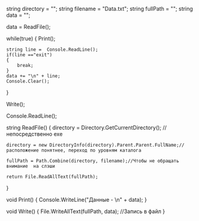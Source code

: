 string directory = "";
string filename = "Data.txt";
string fullPath = "";
string data = "";



data = ReadFile();

while(true)
{
    Print();

    string line =  Console.ReadLine();
    if(line =="exit")
    {
        break;
    }
    data += "\n" + line;
    Console.Clear();    
}

Write();

Console.ReadLine();

string ReadFile()
{
    directory = Directory.GetCurrentDirectory(); //непосредственно exe

    directory = new DirectoryInfo(directory).Parent.Parent.FullName;//расположение понятнее, переход по уровням каталога

    fullPath = Path.Combine(directory, filename);//Чтобы не обращать внимание  на слэши

    return File.ReadAllText(fullPath);
}


void Print()
{
    Console.WriteLine("Данные - \n" + data);
}

void Write()
{
    File.WriteAllText(fullPath, data);  //Запись в файл
}
